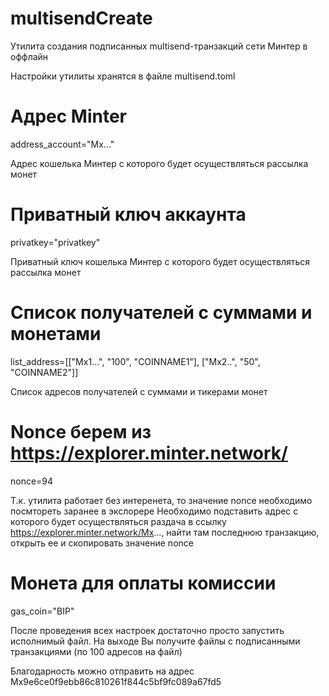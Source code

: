 ﻿# multisendCreate
Утилита создания подписанных multisend-транзакций сети Минтер в оффлайн
 
Настройки утилиты хранятся в файле multisend.toml 

# Адрес Minter
address_account="Mx..."

Адрес кошелька Минтер с которого будет осуществляться рассылка монет

# Приватный ключ аккаунта 
privatkey="privatkey"

Приватный ключ кошелька Минтер с которого будет осуществляться рассылка монет

# Список получателей с суммами и монетами
list_address=[["Mx1...", "100", "COINNAME1"], ["Mx2..", "50", "COINNAME2"]]

Список адресов получателей с суммами и тикерами монет

# Nonce берем из https://explorer.minter.network/
nonce=94

Т.к. утилита работает без интеренета, то значение nonce необходимо посмтореть заранее в экслорере
Необходимо подставить адрес с которого будет осуществляться раздача в ссылку https://explorer.minter.network/Mx..., найти там последнюю транзакцию, открыть ее и скопировать значение nonce 

# Монета для оплаты комиссии
gas_coin="BIP"

После проведения всех настроек достаточно просто запустить исполнимый файл. На выходе Вы получите файлы с подписанными транзакциями (по 100 адресов на файл)

Благодарность можно отправить на адрес Mx9e6ce0f9ebb86c810261f844c5bf9fc089a67fd5
